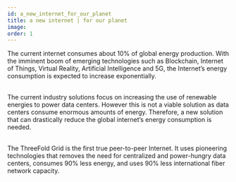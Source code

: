 ```yaml
---
id: a_new_internet_for_our_planet
title: a new internet | for our planet
image:
order: 1
---
```


The current internet consumes about 10% of global energy production. With the imminent boom of emerging technologies such as Blockchain, Internet of Things, Virtual Reality, Artificial Intelligence and 5G, the Internet’s energy consumption is expected to increase exponentially.
<br />
<br />

The current industry solutions focus on increasing the use of renewable energies to power data centers. However this is not a viable solution as data centers consume enormous amounts of energy. Therefore, a new solution that can drastically reduce the global internet’s energy consumption is needed.
<br />
<br />

The ThreeFold Grid is the first true peer-to-peer Internet. It uses pioneering technologies that removes the need for centralized and power-hungry data centers, consumes 90% less energy, and uses 90% less international fiber network capacity.

